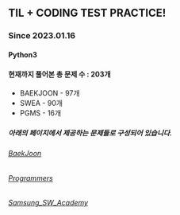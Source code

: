 ## TIL + CODING TEST PRACTICE!
### Since 2023.01.16
#### Python3
#### 현재까지 풀어본 총 문제 수 : 203개
- BAEKJOON - 97개
- SWEA - 90개
- PGMS - 16개

##### 아래의 페이지에서 제공하는 문제들로 구성되어 있습니다.
###### [BaekJoon](https://www.acmicpc.net/)  
###### [Programmers](https://programmers.co.kr/)  
###### [Samsung_SW_Academy](https://swexpertacademy.com/main/main.do)  
